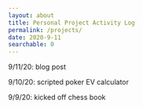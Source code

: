 ```yaml
---
layout: about
title: Personal Project Activity Log
permalink: /projects/
date: 2020-9-11
searchable: 0
---
```


9/11/20: blog post

9/10/20: scripted poker EV calculator

9/9/20: kicked off chess book

